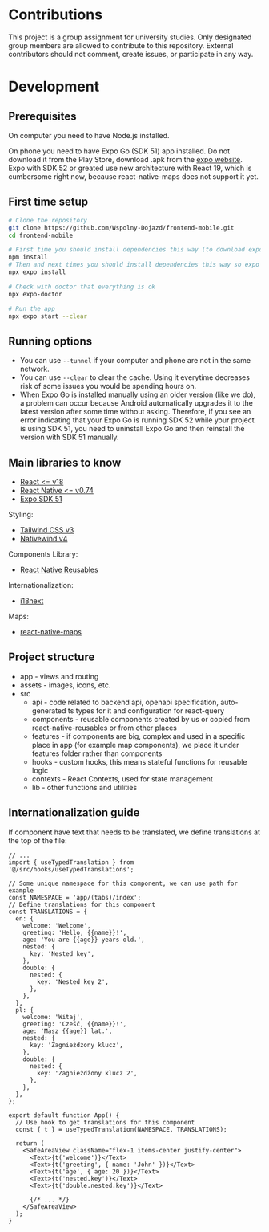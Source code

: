 # Contributions

This project is a group assignment for university studies. Only designated group members are allowed to contribute to this repository. External contributors should not comment, create issues, or participate in any way.

# Development

## Prerequisites

On computer you need to have Node.js installed.

On phone you need to have Expo Go (SDK 51) app installed. Do not download it from the Play Store, download .apk from the [expo website](https://expo.dev/go?sdkVersion=51&platform=android&device=true). Expo with SDK 52 or greated use new architecture with React 19, which is cumbersome right now, because react-native-maps does not support it yet.

## First time setup

```bash
# Clone the repository
git clone https://github.com/Wspolny-Dojazd/frontend-mobile.git
cd frontend-mobile

# First time you should install dependencies this way (to download expo)
npm install
# Then and next times you should install dependencies this way so expo can install dependencies its way
npx expo install

# Check with doctor that everything is ok
npx expo-doctor

# Run the app
npx expo start --clear
```

## Running options

- You can use `--tunnel` if your computer and phone are not in the same network.
- You can use `--clear` to clear the cache. Using it everytime decreases risk of some issues you would be spending hours on.
- When Expo Go is installed manually using an older version (like we do), a problem can occur because Android automatically upgrades it to the latest version after some time without asking. Therefore, if you see an error indicating that your Expo Go is running SDK 52 while your project is using SDK 51, you need to uninstall Expo Go and then reinstall the version with SDK 51 manually.

## Main libraries to know

- [React <= v18](https://react.dev/)
- [React Native <= v0.74](https://reactnative.dev/)
- [Expo SDK 51](https://docs.expo.dev/)

Styling:

- [Tailwind CSS v3](https://v3.tailwindcss.com/)
- [Nativewind v4](https://www.nativewind.dev/)

Components Library:

- [React Native Reusables](https://github.com/mrzachnugent/react-native-reusables)

Internationalization:

- [i18next](https://www.i18next.com/)

Maps:

- [react-native-maps](https://github.com/react-native-maps/react-native-maps)

## Project structure

- app - views and routing
- assets - images, icons, etc.
- src
  - api - code related to backend api, openapi specification, auto-generated ts types for it and configuration for react-query
  - components - reusable components created by us or copied from react-native-reusables or from other places
  - features - if components are big, complex and used in a specific place in app (for example map components), we place it under features folder rather than components
  - hooks - custom hooks, this means stateful functions for reusable logic
  - contexts - React Contexts, used for state management
  - lib - other functions and utilities

## Internationalization guide

If component have text that needs to be translated, we define translations at the top of the file:

```tsx
// ...
import { useTypedTranslation } from '@/src/hooks/useTypedTranslations';

// Some unique namespace for this component, we can use path for example
const NAMESPACE = 'app/(tabs)/index';
// Define translations for this component
const TRANSLATIONS = {
  en: {
    welcome: 'Welcome',
    greeting: 'Hello, {{name}}!',
    age: 'You are {{age}} years old.',
    nested: {
      key: 'Nested key',
    },
    double: {
      nested: {
        key: 'Nested key 2',
      },
    },
  },
  pl: {
    welcome: 'Witaj',
    greeting: 'Cześć, {{name}}!',
    age: 'Masz {{age}} lat.',
    nested: {
      key: 'Zagnieżdżony klucz',
    },
    double: {
      nested: {
        key: 'Zagnieżdżony klucz 2',
      },
    },
  },
};

export default function App() {
  // Use hook to get translations for this component
  const { t } = useTypedTranslation(NAMESPACE, TRANSLATIONS);

  return (
    <SafeAreaView className="flex-1 items-center justify-center">
      <Text>{t('welcome')}</Text>
      <Text>{t('greeting', { name: 'John' })}</Text>
      <Text>{t('age', { age: 20 })}</Text>
      <Text>{t('nested.key')}</Text>
      <Text>{t('double.nested.key')}</Text>

      {/* ... */}
    </SafeAreaView>
  );
}
```
